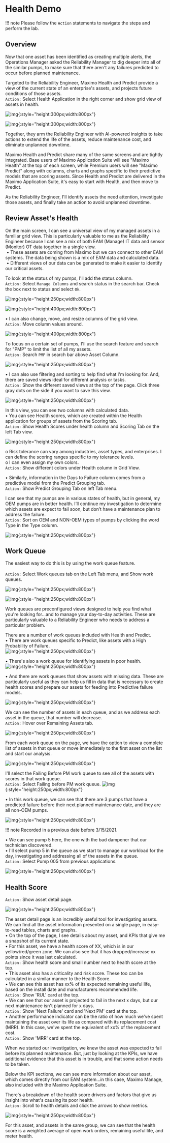 # Health Demo

!!! note
    Please follow the `Action` statements to navigate the steps and perform the lab.

## Overview

Now that one asset has been identified as creating multiple alerts, the Operations Manager asked the Reliability Manager to dig deeper into all of the similar pumps, to make sure that there aren't any failures predicted to occur before planned maintenance.

Targeted to the Reliability Engineer, Maximo Health and Predict provide a view of the current state of an enterprise's assets, and projects future conditions of those assets. <br>
`Action:` Select Health Application in the right corner and show grid view of assets in health.

![img](/img/apm_fs21/healthapp.png){:style="height:300px;width:800px"}
                         
![img](/img/apm_fs21/gridview.png){:style="height:300px;width:800px"}

 Together, they arm the Reliability Engineer with AI-powered insights to take actions to extend the life of the assets, reduce maintenance cost, and eliminate unplanned downtime.

Maximo Health and Predict share many of the same screens and are tightly integrated.  Base users of Maximo Application Suite will see "Maximo Health" at the top of each screen, while Premium users will see "Maximo Predict" along with columns, charts and graphs specific to their predictive models that are scoring assets.  Since Health and Predict are delivered in the Maximo Application Suite, it's easy to start with Health, and then move to Predict.

As the Reliability Engineer, I'll identify assets the need attention, investigate those assets, and finally take an action to avoid unplanned downtime.

## Review Asset's Health
On the main screen, I can see a universal view of my managed assets in a familiar grid view. This is particularly valuable to me as the Reliability Engineer because I can see a mix of both EAM (Manage) IT data and sensor (Monitor) OT data together in a single view.<br>
 • These assets are coming from Maximo but we can connect to other EAM systems.  The data being shown is a mix of EAM data and calculated data. <br>
 • Different views of our data can be generated to make it easier to identify our critical assets.<br>

To look at the status of my pumps, I'll add the status column.<br>
`Action:` Select `Manage Columns` and search status in the search bar. Check the box next to status and select `Ok`.

![img](/img/apm_fs21/addcolumn.png){:style="height:250px;width:800px"}

![img](/img/apm_fs21/lookupcolumn.png){:style="height:400px;width:800px"}

 • I can also change, move, and resize columns of the grid view.<br>
 `Action:` Move column values around.

![img](/img/apm_fs21/movecolumn.png){:style="height:400px;width:800px"}

To focus on a certain set of pumps, I'll use the search feature and search for "PMP" to limit the list of all my assets.<br>
`Action:` Search `PMP` in search bar above Asset Column.

![img](/img/apm_fs21/pumpstatus.png){:style="height:250px;width:800px"}

 • I can also use filtering and sorting to help find what I'm looking for.  And, there are saved views ideal for different analysis or tasks.<br>
 `Action:` Show the different saved views at the top of the page. Click three gray dots on the side if you want to save this view.

 ![img](/img/apm_fs21/savedviews.png){:style="height:250px;width:800px"}

In this view, you can see two columns with calculated data.<br>
 • You can see Health scores, which are created within the Health application for groups of assets from the Scoring tab.<br>
 `Action:` Show Health Scores under health column and Scoring Tab on the left Tab view.

![img](/img/apm_fs21/healthscore.png){:style="height:250px;width:800px"}

o Risk tolerance can vary among industries, asset types, and enterprises.  I can define the scoring ranges specific to my tolerance levels.<br>
o I can even assign my own colors.<br>
`Action:` Show different colors under Health column in Grid View.<br>

 • Similarly, information in the Days to Failure column comes from a predictive model from the Predict Grouping tab.<br>
 `Action:` Show Predict Grouping Tab on left Tab menu.

I can see that my pumps are in various states of health, but in general, my OEM pumps are in better health.  I’ll continue my investigation to determine which assets are expect to fail soon, but don’t have a maintenance plan to address the failure.<br>
`Action:` Sort on OEM and NON-OEM types of pumps by clicking the word Type in the Type column. 

![img](/img/apm_fs21/type.png){:style="height:250px;width:800px"}

## Work Queue
The easiest way to do this is by using the work queue feature.<br>  
`Action:` Select Work queues tab on the Left Tab menu, and Show work queues.

![img](/img/apm_fs21/workq1.png){:style="height:250px;width:800px"}

![img](/img/apm_fs21/workq2.png){:style="height:250px;width:800px"}

Work queues are preconfigured views designed to help you find what you're looking for...and to manage your day-to-day activities.  These are particularly valuable to a Reliability Engineer who needs to address a particular problem.

There are a number of work queues included with Health and Predict.<br>
 • There are work queues specific to Predict, like assets with a High Probability of Failure.<br>
![img](/img/apm_fs21/highprob.png){:style="height:250px;width:800px"}

 • There's also a work queue for identifying assets in poor health.<br>
![img](/img/apm_fs21/lowhealth.png){:style="height:250px;width:800px"}

 • And there are work queues that show assets with missing data. These are particularly useful as they can help us fill in data that is necessary to create health scores and prepare our assets for feeding into Predictive failure models.

 ![img](/img/apm_fs21/missingdata.png){:style="height:250px;width:800px"}

We can see the number of assets in each queue, and as we address each asset in the queue, that number will decrease.<br>
`Action:` Hover over Remaining Assets tab.

![img](/img/apm_fs21/assets.png){:style="height:250px;width:800px"}

From each work queue on the page, we have the option to view a complete list of assets in that queue or move immediately to the first asset on the list and start our analysis.

![img](/img/apm_fs21/viewassets.png){:style="height:250px;width:800px"}

I'll select the Failing Before PM work queue to see all of the assets with scores in that work queue.<br>
`Action:` Select Failing before PM work queue.
![img](/img/apm_fs21/failb4pm.png){:style="height:250px;width:800px"}

•	In this work queue, we can see that there are 3 pumps that have a predicted failure before their next planned maintenance date, and they are all non-OEM pumps.<br>

![img](/img/apm_fs21/predictedfails.png){:style="height:250px;width:800px"}

!!! note
    Recorded in a previous date before 3/15/2021.

•	We can see pump 5 here, the one with the bad dampener that our technician discovered.<br>
•	I'll select pump 5 in the queue as we start to manage our workload for the day, investigating and addressing all of the assets in the queue.<br>
`Action:` Select Pump 005 from previous applications.

![img](/img/apm_fs21/failingpump.png){:style="height:250px;width:400px"}



## Health Score

`Action:` Show asset detail page.<br>

![img](/img/apm_fs21/assetsdetails.png){:style="height:250px;width:800px"}

The asset detail page is an incredibly useful tool for investigating assets.  We can find all the asset information presented on a single page, in easy-to-read tables, charts and graphs.<br>
•	On the top of the page, I see details about my asset, and KPIs that give me a snapshot of its current state.<br>
•	For this asset, we have a health score of XX, which is in our yellow/red/green zone.  We can also see that it has dropped/increase xx points since it was last calculated.<br>
`Action:` Show health score and small number next to health score at the top.<br>
•	This asset also has a criticality and risk score.  These too can be calculated in a similar manner to the Health Score.<br>
•	We can see this asset has xx% of its expected remaining useful life, based on the install date and manufacturers recommended life.<br>
`Action:` Show 'RUL' card at the top.<br>
•	We can see that our asset is projected to fail in the next x days, but our next maintenance isn't planned for x days.<br>
`Action:` Show 'Next Failure' card and 'Next PM' card at the top.<br>
•	Another performance indicator can be the ratio of how much we've spent maintaining the asset over its life as compared with its replacement cost (MRR). In this case, we've spent the equivalent of xx% of the replacement cost.<br>
`Action:` Show 'MRR' card at the top.

When we started our investigation, we knew the asset was expected to fail before its planned maintenance.  But, just by looking at the KPIs, we have additional evidence that this asset is in trouble, and that some action needs to be taken.

Below the KPI sections, we can see more information about our asset, which comes directly from our EAM system...in this case, Maximo Manage, also included with the Maximo Application Suite. 

There's a breakdown of the health score drivers and factors that give us insight into what's causing its poor health.<br>
`Action:` Scroll to health details and click the arrows to show metrics.

![img](/img/apm_fs21/healthdrivers.png){:style="height:250px;width:800px"}

For this asset, and assets in the same group, we can see that the health score is a weighted average of open work orders, remaining useful life, and meter health.













